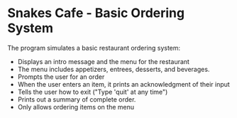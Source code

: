 # Snakes Cafe - Basic Ordering System

The program simulates a basic restaurant ordering system:

- Displays an intro message and the menu for the restaurant
- The menu includes appetizers, entrees, desserts, and beverages.
- Prompts the user for an order
- When the user enters an item, it prints an acknowledgment of their input
- Tells the user how to exit ("Type 'quit' at any time")
- Prints out a summary of complete order.
- Only allows ordering items on the menu
